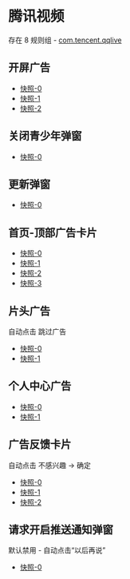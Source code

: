 # 腾讯视频

存在 8 规则组 - [com.tencent.qqlive](/src/apps/com.tencent.qqlive.ts)

## 开屏广告

- [快照-0](https://gkd-kit.gitee.io/import/12700227)
- [快照-1](https://gkd-kit.gitee.io/import/12700122)
- [快照-2](https://gkd-kit.gitee.io/import/12700541)

## 关闭青少年弹窗

- [快照-0](https://gkd-kit.gitee.io/import/12700145)

## 更新弹窗

- [快照-0](https://gkd-kit.gitee.io/import/12700486)

## 首页-顶部广告卡片

- [快照-0](https://gkd-kit.gitee.io/import/12700299)
- [快照-1](https://gkd-kit.gitee.io/import/12700302)
- [快照-2](https://gkd-kit.gitee.io/import/12700518)
- [快照-3](https://gkd-kit.gitee.io/import/12737313)

## 片头广告

自动点击 跳过广告

- [快照-0](https://gkd-kit.gitee.io/import/12700407)
- [快照-1](https://gkd-kit.gitee.io/import/12700433)

## 个人中心广告

- [快照-0](https://gkd-kit.gitee.io/import/12700175)
- [快照-1](https://gkd-kit.songe.li/import/12777344)

## 广告反馈卡片

自动点击 不感兴趣 -> 确定

- [快照-0](https://gkd-kit.gitee.io/import/12700303)
- [快照-1](https://gkd-kit.gitee.io/import/12829866)
- [快照-2](https://gkd-kit.gitee.io/import/12700210)

## 请求开启推送通知弹窗

默认禁用 - 自动点击“以后再说”

- [快照-0](https://gkd-kit.gitee.io/import/12700139)
